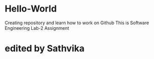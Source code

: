 # Hello-World
Creating repository and learn how to work on Github
This is Software Engineering Lab-2 Assignment
# edited by Sathvika
